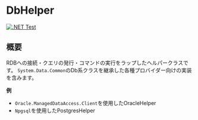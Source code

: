 # DbHelper

[![.NET Test](https://github.com/huurou/DbHelper/actions/workflows/test.yml/badge.svg)](https://github.com/huurou/DbHelper/actions/workflows/test.yml)

## 概要
RDBへの接続・クエリの発行・コマンドの実行をラップしたヘルパークラスです。
`System.Data.Common`のDb系クラスを継承した各種プロバイダー向けの実装を含みます。

**例**
- `Oracle.ManagedDataAccess.Client`を使用したOracleHelper
- `Npgsql`を使用したPostgresHelper

